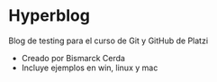 # Hyperblog
Blog de testing para el curso de Git y GitHub de Platzi

* Creado por Bismarck Cerda
* Incluye ejemplos en win, linux y mac